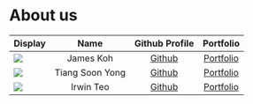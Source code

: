 # About us

Display |   Name    |               Github Profile               | Portfolio 
--------|:---------:|:------------------------------------------:|:---------:
![](https://via.placeholder.com/100.png?text=Photo) | James Koh | [Github](https://github.com/James17042002) | [Portfolio](docs/team/JamesKoh.md)
![](https://via.placeholder.com/100.png?text=Photo) | Tiang Soon Yong | [Github](https://github.com/TiangSoonYong) | [Portfolio](docs/team/tiangsoonyong.md)
![](https://via.placeholder.com/100.png?text=Photo) | Irwin Teo | [Github](https://github.com/zavsky) | [Portfolio](docs/team/irwin.md)

